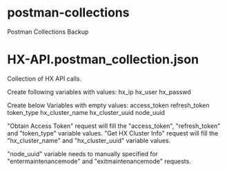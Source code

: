 # postman-collections
Postman Collections Backup

# HX-API.postman_collection.json
Collection of HX API calls. 

Create following variables with values: 
hx_ip
hx_user
hx_passwd

Create below Variables with empty values: 
access_token
refresh_token
token_type
hx_cluster_name
hx_cluster_uuid
node_uuid

"Obtain Access Token" request will fill the "access_token", "refresh_token" and "token_type" variable values. 
"Get HX Cluster Info" request will fill the "hx_cluster_name" and "hx_cluster_uuid" variable values. 

"node_uuid" variable needs to manually specified for "entermaintenancemode" and "exitmaintenancemode" requests. 
